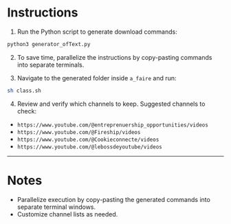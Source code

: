 # Instructions

1. Run the Python script to generate download commands:

```bash
python3 generator_ofText.py
```

2. To save time, parallelize the instructions by copy-pasting commands into separate terminals.

3. Navigate to the generated folder inside `a_faire` and run:

```bash
sh class.sh
```

4. Review and verify which channels to keep. Suggested channels to check:

* `https://www.youtube.com/@entreprenuership_opportunities/videos`
* `https://www.youtube.com/@Fireship/videos`
* `https://www.youtube.com/@Cookieconnecte/videos`
* `https://www.youtube.com/@lebossdeyoutube/videos`

---


# Notes

* Parallelize execution by copy-pasting the generated commands into separate terminal windows.
* Customize channel lists as needed.
